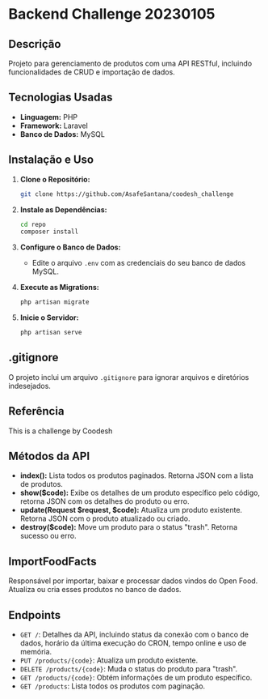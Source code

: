# Backend Challenge 20230105

## Descrição
Projeto para gerenciamento de produtos com uma API RESTful, incluindo funcionalidades de CRUD e importação de dados.

## Tecnologias Usadas
- **Linguagem:** PHP
- **Framework:** Laravel
- **Banco de Dados:** MySQL

## Instalação e Uso

1. **Clone o Repositório:**
    ```bash
    git clone https://github.com/AsafeSantana/coodesh_challenge
    ```

2. **Instale as Dependências:**
    ```bash
    cd repo
    composer install
    ```

3. **Configure o Banco de Dados:**
    - Edite o arquivo `.env` com as credenciais do seu banco de dados MySQL.

4. **Execute as Migrations:**
    ```bash
    php artisan migrate
    ```

5. **Inicie o Servidor:**
    ```bash
    php artisan serve
    ```

## .gitignore
O projeto inclui um arquivo `.gitignore` para ignorar arquivos e diretórios indesejados.

## Referência
This is a challenge by Coodesh

## Métodos da API

- **index():** Lista todos os produtos paginados. Retorna JSON com a lista de produtos.
- **show($code):** Exibe os detalhes de um produto específico pelo código, retorna JSON com os detalhes do produto ou erro.
- **update(Request $request, $code):** Atualiza um produto existente. Retorna JSON com o produto atualizado ou criado.
- **destroy($code):** Move um produto para o status "trash". Retorna sucesso ou erro.

## ImportFoodFacts
Responsável por importar, baixar e processar dados vindos do Open Food. Atualiza ou cria esses produtos no banco de dados.

## Endpoints

- `GET /`: Detalhes da API, incluindo status da conexão com o banco de dados, horário da última execução do CRON, tempo online e uso de memória.
- `PUT /products/{code}`: Atualiza um produto existente.
- `DELETE /products/{code}`: Muda o status do produto para "trash".
- `GET /products/{code}`: Obtém informações de um produto específico.
- `GET /products`: Lista todos os produtos com paginação.
